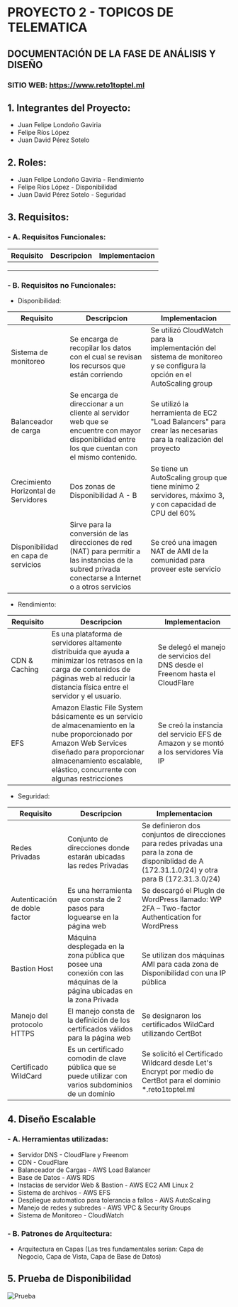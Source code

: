 # PROYECTO 2 - TOPICOS DE TELEMATICA

## DOCUMENTACIÓN DE LA FASE DE ANÁLISIS Y DISEÑO
### SITIO WEB: https://www.reto1toptel.ml

## 1. Integrantes del Proyecto:
- Juan Felipe Londoño Gaviria
- Felipe Ríos López
- Juan David Pérez Sotelo

## 2. Roles: 
- Juan Felipe Londoño Gaviria - Rendimiento
- Felipe Ríos López - Disponibilidad
- Juan David Pérez Sotelo - Seguridad

## 3. Requisitos: 

### -  A. Requisitos Funcionales: 
  
   | Requisito | Descripcion | Implementacion |
   |------------|-------------|----------------|
   | | | |
   | | | |
   | | | |

### - B. Requisitos no Funcionales: 

   - Disponibilidad: 
   
   | Requisito | Descripcion | Implementacion |
   |------------|-------------|----------------|
   | Sistema de monitoreo | Se encarga de recopilar los datos con el cual se revisan los recursos que están corriendo | Se utilizó CloudWatch para la implementación del sistema de monitoreo y se configura la opción en el AutoScaling group |
   | Balanceador de carga | Se encarga de direccionar a un cliente al servidor web que se encuentre con mayor disponibilidad entre los que cuentan con el mismo contenido.| Se utilizó la herramienta de EC2  "Load Balancers" para crear las necesarias para la realización del proyecto |
   | Crecimiento Horizontal de Servidores | Dos zonas de Disponibilidad A - B| Se tiene un AutoScaling group que tiene mínimo 2 servidores, máximo 3, y con capacidad de CPU del 60%|
   | Disponibilidad en capa de servicios | Sirve para la conversión de las direcciones de red (NAT) para permitir a las instancias de la subred privada conectarse a Internet o a otros servicios | Se creó una imagen NAT de AMI de la comunidad para proveer este servicio |
   
   - Rendimiento:
     
   | Requisito | Descripcion | Implementacion |
   |------------|-------------|----------------|
   | CDN & Caching | Es una plataforma de servidores altamente distribuida que ayuda a minimizar los retrasos en la carga de contenidos de páginas web al reducir la distancia física entre el servidor y el usuario. | Se delegó el manejo de servicios del DNS desde el Freenom hasta el CloudFlare |
   | EFS | Amazon Elastic File System básicamente es un servicio de almacenamiento en la nube proporcionado por Amazon Web Services diseñado para proporcionar almacenamiento escalable, elástico, concurrente con algunas restricciones | Se creó la instancia del servicio EFS de Amazon y se montó a los servidores Vía IP |
   
   
   - Seguridad: 
 
   | Requisito | Descripcion | Implementacion |
   |------------|-------------|----------------|
   | Redes Privadas | Conjunto de direcciones donde estarán ubicadas las redes Privadas | Se definieron dos conjuntos de direcciones para redes privadas una para la zona de disponiblidad de A (172.31.1.0/24) y otra para B (172.31.3.0/24) |
   | Autenticación de doble factor | Es una herramienta que consta de 2 pasos para loguearse en la página web | Se descargó el PlugIn de WordPress llamado: WP 2FA – Two-factor Authentication for WordPress |
   | Bastion Host | Máquina desplegada en la zona pública que posee una conexión con las máquinas de la página ubicadas en la zona Privada | Se utilizan dos máquinas AMI para cada zona de Disponibilidad con una IP pública |
   | Manejo del protocolo HTTPS | El manejo consta de la definición de los certificados válidos para la página web | Se designaron los certificados WildCard utilizando CertBot |
   | Certificado WildCard |Es un certificado comodin de clave pública que se puede utilizar con varios subdominios de un dominio | Se solicitó el Certificado Wildcard desde Let's Encrypt por medio de CertBot para el dominio *.reto1toptel.ml 
   
   ## 4. Diseño Escalable
   
   ### - A. Herramientas utilizadas:
    
   - Servidor DNS - CloudFlare y Freenom
   - CDN - CoudFlare
   - Balanceador de Cargas - AWS Load Balancer
   - Base de Datos - AWS RDS
   - Instacias de servidor Web & Bastion - AWS EC2 AMI Linux 2
   - Sistema de archivos - AWS EFS
   - Despliegue automatico para tolerancia a fallos - AWS AutoScaling
   - Manejo de redes y subredes - AWS VPC & Security Groups
   - Sistema de Monitoreo - CloudWatch


   ### - B. Patrones de Arquitectura:
   
   - Arquitectura en Capas (Las tres fundamentales serían: Capa de Negocio, Capa de Vista, Capa de Base de Datos)


  ## 5. Prueba de Disponibilidad
  
  ![Prueba](blob:https://web.whatsapp.com/1fc31377-f201-48ad-9c6a-e27a0d724357)
   

